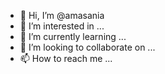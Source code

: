 - 👋 Hi, I’m @amasania
- 👀 I’m interested in ...
- 🌱 I’m currently learning ...
- 💞️ I’m looking to collaborate on ...
- 📫 How to reach me ...

<!---
amasania/amasania is a ✨ special ✨ repository because its `README.md` (this file) appears on your GitHub profile.
You can click the Preview link to take a look at your changes.
--->
